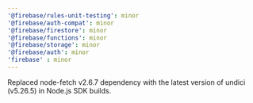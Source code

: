 ```yaml
---
'@firebase/rules-unit-testing': minor
'@firebase/auth-compat': minor
'@firebase/firestore': minor
'@firebase/functions': minor
'@firebase/storage': minor
'@firebase/auth': minor
'firebase' : minor
---
```


Replaced node-fetch v2.6.7 dependency with the latest version of undici (v5.26.5) in Node.js SDK builds.
